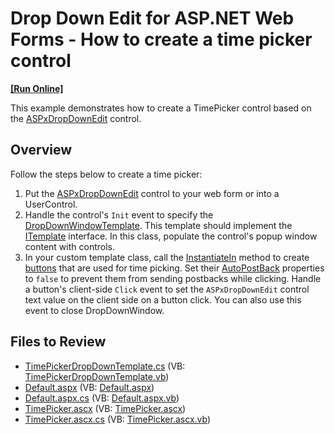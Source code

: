# Drop Down Edit for ASP.NET Web Forms - How to create a time picker control
<!-- run online -->
**[[Run Online]](https://codecentral.devexpress.com/e3995/)**
<!-- run online end -->

This example demonstrates how to create a TimePicker control based on the [ASPxDropDownEdit](https://docs.devexpress.com/AspNet/DevExpress.Web.ASPxDropDownEdit) control.

## Overview

Follow the steps below to create a time picker:

1. Put the [ASPxDropDownEdit](https://docs.devexpress.com/AspNet/DevExpress.Web.ASPxDropDownEdit) control to your web form or into a UserControl.
2. Handle the control's `Init` event to specify the [DropDownWindowTemplate](https://docs.devexpress.com/AspNet/DevExpress.Web.ASPxDropDownEdit.DropDownWindowTemplate). This template should implement the [ITemplate](https://learn.microsoft.com/en-us/dotnet/api/system.web.ui.itemplate?view=netframework-4.8.1&redirectedfrom=MSDN) interface. In this class, populate the control's popup window content with controls.
3. In your custom template class, call the [InstantiateIn](http://msdn.microsoft.com/en-us/library/system.web.ui.itemplate.instantiatein.aspx) method to create [buttons](https://docs.devexpress.com/AspNet/DevExpress.Web.ASPxButton) that are used for time picking. Set their [AutoPostBack](https://docs.devexpress.com/AspNet/DevExpress.Web.ASPxButton.AutoPostBack) properties to `false` to prevent them from sending postbacks while clicking. Handle a button's client-side `Click` event to set the `ASPxDropDownEdit` control text value on the client side on a button click. You can also use this event to close DropDownWindow.

## Files to Review

* [TimePickerDropDownTemplate.cs](./CS/WebSite/App_Code/TimePickerDropDownTemplate.cs) (VB: [TimePickerDropDownTemplate.vb](./VB/WebSite/App_Code/TimePickerDropDownTemplate.vb))
* [Default.aspx](./CS/WebSite/Default.aspx) (VB: [Default.aspx](./VB/WebSite/Default.aspx))
* [Default.aspx.cs](./CS/WebSite/Default.aspx.cs) (VB: [Default.aspx.vb](./VB/WebSite/Default.aspx.vb))
* [TimePicker.ascx](./CS/WebSite/TimePicker.ascx) (VB: [TimePicker.ascx](./VB/WebSite/TimePicker.ascx))
* [TimePicker.ascx.cs](./CS/WebSite/TimePicker.ascx.cs) (VB: [TimePicker.ascx.vb](./VB/WebSite/TimePicker.ascx.vb))
